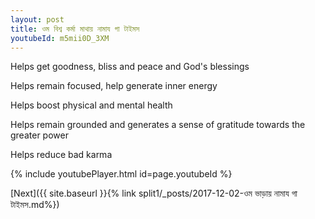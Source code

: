 ```yaml
---
layout: post
title: ওম বিশ্ব কর্মা মাথায় নামায গা টাইমস
youtubeId: m5mii0D_3XM
---
```

 
 
Helps get goodness, bliss and peace and God's blessings
 
Helps remain focused, help generate inner energy 
 
Helps boost physical and mental health 
 
Helps remain grounded and generates a sense of gratitude towards the greater power 
 
Helps reduce bad karma
 
 
 
 


{% include youtubePlayer.html id=page.youtubeId %}
 
[Next]({{ site.baseurl }}{% link  split1/_posts/2017-12-02-ওম ভাড়ায় নামায গা টাইমস.md%})
 
